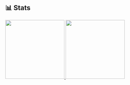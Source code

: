 ﻿## 📊 Stats

<div>
  <a href="https://github.com/tomori-hikage">
    <img height="186" img src="https://github-readme-stats.vercel.app/api?username=tomori-hikage&count_private=true&show_icons=true&include_all_commits=true&theme=nord">
  </a>
  <a href="https://github.com/tomori-hikage">
    <img height="186" img src="https://github-readme-stats.vercel.app/api/top-langs/?username=tomori-hikage&layout=compact&theme=nord">
  </a>
</div>